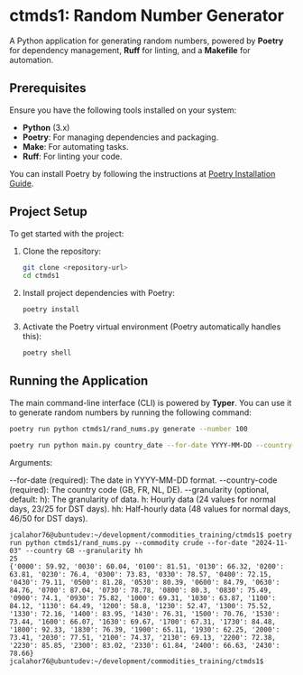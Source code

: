# ctmds1: Random Number Generator

A Python application for generating random numbers, powered by **Poetry** for dependency management, **Ruff** for linting, and a **Makefile** for automation.

## Prerequisites

Ensure you have the following tools installed on your system:

- **Python** (3.x)
- **Poetry**: For managing dependencies and packaging.
- **Make**: For automating tasks.
- **Ruff**: For linting your code.

You can install Poetry by following the instructions at [Poetry Installation Guide](https://python-poetry.org/docs/#installation).

## Project Setup

To get started with the project:

1. Clone the repository:

    ```bash
    git clone <repository-url>
    cd ctmds1
    ```

2. Install project dependencies with Poetry:

    ```bash
    poetry install
    ```

3. Activate the Poetry virtual environment (Poetry automatically handles this):

    ```bash
    poetry shell
    ```

## Running the Application

The main command-line interface (CLI) is powered by **Typer**. You can use it to generate random numbers by running the following command:

```bash
poetry run python ctmds1/rand_nums.py generate --number 100
```


```bash
poetry run python main.py country_date --for-date YYYY-MM-DD --country-code COUNTRY_CODE [--granularity h|hh]
```

Arguments:

--for-date (required): The date in YYYY-MM-DD format.
--country-code (required): The country code (GB, FR, NL, DE).
--granularity (optional, default: h): The granularity of data.
    h: Hourly data (24 values for normal days, 23/25 for DST days).
    hh: Half-hourly data (48 values for normal days, 46/50 for DST days).

```
jcalahor76@ubuntudev:~/development/commodities_training/ctmds1$ poetry run python ctmds1/rand_nums.py --commodity crude --for-date "2024-11-03" --country GB --granularity hh
25
{'0000': 59.92, '0030': 60.04, '0100': 81.51, '0130': 66.32, '0200': 63.81, '0230': 76.4, '0300': 73.83, '0330': 78.57, '0400': 72.15, '0430': 79.11, '0500': 81.28, '0530': 80.39, '0600': 84.79, '0630': 84.76, '0700': 87.04, '0730': 78.78, '0800': 80.3, '0830': 75.49, '0900': 74.1, '0930': 75.82, '1000': 69.31, '1030': 63.87, '1100': 84.12, '1130': 64.49, '1200': 58.8, '1230': 52.47, '1300': 75.52, '1330': 72.16, '1400': 83.95, '1430': 76.31, '1500': 70.76, '1530': 73.44, '1600': 66.07, '1630': 69.67, '1700': 67.31, '1730': 84.48, '1800': 92.33, '1830': 76.39, '1900': 65.11, '1930': 62.25, '2000': 73.41, '2030': 77.51, '2100': 74.37, '2130': 69.13, '2200': 72.38, '2230': 85.85, '2300': 83.02, '2330': 61.84, '2400': 66.63, '2430': 78.66}
jcalahor76@ubuntudev:~/development/commodities_training/ctmds1$ 
```
